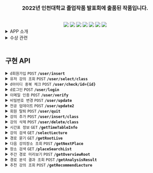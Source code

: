 <div align=center><span style='center'><h3> 2022년 인천대학교 졸업작품 발표회에 출품된 작품입니다.</h3></span></div><br>

<div align=center><img src="https://img.shields.io/badge/IntelliJ-000000?style=flat&logo=IntelliJ IDEA&logoColor=white"/> <img src="https://img.shields.io/badge/Spring-6DB33F?style=flat&logo=Spring Boot&logoColor=white"/> <img src="https://img.shields.io/badge/Spring Boot-6DB33F?style=flat&logo=Spring Boot&logoColor=white"/> <img src="https://img.shields.io/badge/Spring Security-6DB33F?style=flat&logo=Spring Security&logoColor=white"> <img src="https://img.shields.io/badge/Spring Data JPA-6DB33F?style=flat&logo=Databricks&logoColor=white"> <img src="https://img.shields.io/badge/Java-6DB33F?style=flat&logo=JAVA&logoColor=white"> <img src="https://img.shields.io/badge/MySQL-4479A1?style=flat&logo=MySQL&logoColor=white"></div>

<details>
<summary> APP 소개 </summary>

<br>

![inunavi](https://user-images.githubusercontent.com/85429793/235772684-2e480f82-1a84-4792-a270-5609f6b9bb39.png)

<div align=center> 서비스 기간 : 2022.03.02 ~ 2022.12.29

<br><br>
[playstore](https://play.google.com/store/apps/details?id=com.maru.inunavi)
<br>

<b> 캠퍼스 지리에 익숙치 않은 신입생 및 복학생을 위한 안드로이드 교내 지도 어플. </b><br>
<b> 서버단을 작성하였으며 9개월 간 약 400명의 이용자에게 서비스를 제공하였습니다.</b>
</div>

</details>

<details>
<summary> 수상 관련 </summary>

<br>

![KakaoTalk_20230503_043420577_06](https://user-images.githubusercontent.com/85429793/235777867-efeba544-5417-47da-9a67-27cdd1d2313c.jpg)

- [대회 정보](https://www.inu.ac.kr/user/indexSub.do?codyMenuSeq=1477369&siteId=isis&dum=dum&boardId=490566&page=1&command=albumView&boardSeq=681579&chkBoxSeq=&categoryId=&categoryDepth=)<br>

</details>

<br>

## 구현 API

<details>
 <summary><code>d회원가입</code> <code>POST</code> <code><b>/user/insert</b></code> </summary>

<br>

> ### Parameters
> ```java
> email : 이메일
> password : 비밀번호
> major : 전공
>```
> 
>
> ### Responses
> <details open><summary>success</summary> 
> <br>
>
> ```HTTP
> HTTP/1.1 200 OK
> Content-Type: application/json;charset=UTF-8
>
>{
>    "success": "true",
>    "email": "liardanc3@gmail.com"
>}
> ```
> </details>
>
> <details><summary>failure</summary> 
> <br>
>
> ```java
> HTTP/1.1 500 Internal Server Error
> Content-Type: application/json;charset=UTF-8
>
>{
>    "success": "false",
>    "email": "liardanc3@gmail.com"
>}
> ```
></details>
></details>

<details>
 <summary><code>유저 강의 조회</code> <code>POST</code> <code><b>/user/select/class</b></code> </summary>

<br>

> ### Parameters
> ```java
> email : 이메일
>```
> 
>
> ### Responses
> <details open><summary>success</summary> 
> <br>
>
> ```HTTP
> HTTP/1.1 200 OK
> Content-Type: application/json;charset=UTF-8
>
>{
>    "success": "true",
>    "email": "liardanc3@gmail.com"
>}
> ```
> </details>
>
> <details><summary>failure</summary> 
> <br>
>
> ```java
> HTTP/1.1 500 Internal Server Error
> Content-Type: application/json;charset=UTF-8
>
>{
>    "response": []
>}
> ```
></details>
>
>
> ### Run example
>
> // gif
> </details>
> </details>

<details>
 <summary><code>d아이디 중복 체크</code> <code>POST</code> <code><b>/user/check/id={id}</b></code> </summary>

<br>

> ### Parameters
> ```java
> email : 이메일
>```
> 
>
> ### Responses
> <details open><summary>success</summary> 
> <br>
>
> ```HTTP
> HTTP/1.1 200 OK
> Content-Type: application/json;charset=UTF-8
>
>{
>    "success": "true",
>    "email": "liardanc3@gmail.com"
>}
> ```
> </details>
>
> ### Run example
>
> // gif
> </details>
> </details>

<details>
 <summary><code>d로그인</code> <code>POST</code> <code><b>/user/login</b></code> </summary>

<br>

> ### Parameters
> ```java
> email : 이메일
> password : 비밀번호
>```
> 
>
> ### Responses
> <details open><summary>success</summary> 
> <br>
>
> ```HTTP
> HTTP/1.1 200 OK
> Content-Type: application/json;charset=UTF-8
>
>{
>    "success": "true",
>    "email": "liardanc3@gmail.com"
>}
> ```
> </details>
>
> <details><summary>failure</summary> 
> <br>
>
> ```java
> HTTP/1.1 500 Internal Server Error
> Content-Type: application/json;charset=UTF-8
>
>{
>    "success": "false",
>    "email": "liardanc3@gmail.com",
>    "message": "로그인 실패"
>}
> ```
></details>
>
>
> ### Run example
>
> // gif
> </details>
> </details>

<details>
 <summary><code>이메일 인증</code> <code>POST</code> <code><b>/user/verify</b></code> </summary>

<br>

> ### Parameters
> ```java
> email : 이메일
>```
> 
>
> ### Responses
> <details open><summary>success</summary> 
> <br>
>
> ```HTTP
> HTTP/1.1 200 OK
> Content-Type: application/json;charset=UTF-8
>
>{
>    "success": "true",
>    "email": "liardanc3@gmail.com"
>}
> ```
> </details>
>
> <details><summary>failure</summary> 
> <br>
>
> ```java
> HTTP/1.1 500 Internal Server Error
> Content-Type: application/json;charset=UTF-8
>
>{
>    "response": []
>}
> ```
></details>
>
>
> ### Run example
>
> // gif
> </details>
> </details>

<details>
 <summary><code>비밀번호 변경</code> <code>POST</code> <code><b>/user/update</b></code> </summary>

<br>

> ### Parameters
> ```java
> email : 이메일
>```
> 
>
> ### Responses
> <details open><summary>success</summary> 
> <br>
>
> ```HTTP
> HTTP/1.1 200 OK
> Content-Type: application/json;charset=UTF-8
>
>{
>    "success": "true",
>    "email": "liardanc3@gmail.com"
>}
> ```
> </details>
>
> <details><summary>failure</summary> 
> <br>
>
> ```java
> HTTP/1.1 500 Internal Server Error
> Content-Type: application/json;charset=UTF-8
>
>{
>    "response": []
>}
> ```
></details>
>
>
> ### Run example
>
> // gif
> </details>
> </details>

<details>
 <summary><code>전공 업데이트</code> <code>POST</code> <code><b>/user/update2</b></code> </summary>

<br>

> ### Parameters
> ```java
> email : 이메일
>```
> 
>
> ### Responses
> <details open><summary>success</summary> 
> <br>
>
> ```HTTP
> HTTP/1.1 200 OK
> Content-Type: application/json;charset=UTF-8
>
>{
>    "success": "true",
>    "email": "liardanc3@gmail.com"
>}
> ```
> </details>
>
> <details><summary>failure</summary> 
> <br>
>
> ```java
> HTTP/1.1 500 Internal Server Error
> Content-Type: application/json;charset=UTF-8
>
>{
>    "response": []
>}
> ```
></details>
>
>
> ### Run example
>
> // gif
> </details>
> </details>

<details>
 <summary><code>회원 탈퇴</code> <code>POST</code> <code><b>/user/quit</b></code> </summary>

<br>

> ### Parameters
> ```java
> email : 이메일
>```
> 
>
> ### Responses
> <details open><summary>success</summary> 
> <br>
>
> ```HTTP
> HTTP/1.1 200 OK
> Content-Type: application/json;charset=UTF-8
>
>{
>    "success": "true",
>    "email": "liardanc3@gmail.com"
>}
> ```
> </details>
>
> <details><summary>failure</summary> 
> <br>
>
> ```java
> HTTP/1.1 500 Internal Server Error
> Content-Type: application/json;charset=UTF-8
>
>{
>    "response": []
>}
> ```
></details>
>
>
> ### Run example
>
> // gif
> </details>
> </details>

<details>
 <summary><code>강의 추가</code> <code>POST</code> <code><b>/user/insert/class</b></code> </summary>

<br>

> ### Parameters
> ```java
> email : 이메일
>```
> 
>
> ### Responses
> <details open><summary>success</summary> 
> <br>
>
> ```HTTP
> HTTP/1.1 200 OK
> Content-Type: application/json;charset=UTF-8
>
>{
>    "success": "true",
>    "email": "liardanc3@gmail.com"
>}
> ```
> </details>
>
> <details><summary>failure</summary> 
> <br>
>
> ```java
> HTTP/1.1 500 Internal Server Error
> Content-Type: application/json;charset=UTF-8
>
>{
>    "response": []
>}
> ```
></details>
>
>
> ### Run example
>
> // gif
> </details>
> </details>

<details>
 <summary><code>강의 삭제</code> <code>POST</code> <code><b>/user/delete/class</b></code> </summary>

<br>

> ### Parameters
> ```java
> email : 이메일
>```
> 
>
> ### Responses
> <details open><summary>success</summary> 
> <br>
>
> ```HTTP
> HTTP/1.1 200 OK
> Content-Type: application/json;charset=UTF-8
>
>{
>    "success": "true",
>    "email": "liardanc3@gmail.com"
>}
> ```
> </details>
>
> <details><summary>failure</summary> 
> <br>
>
> ```java
> HTTP/1.1 500 Internal Server Error
> Content-Type: application/json;charset=UTF-8
>
>{
>    "response": []
>}
> ```
></details>
>
>
> ### Run example
>
> // gif
> </details>
> </details>

<details>
 <summary><code>시간표 정보</code> <code>GET</code> <code><b>/getTimeTableInfo</b></code> </summary>

<br>

> ### Parameters
> ```java
> email : 이메일
>```
> 
>
> ### Responses
> <details open><summary>success</summary> 
> <br>
>
> ```HTTP
> HTTP/1.1 200 OK
> Content-Type: application/json;charset=UTF-8
>
>{
>    "success": "true",
>    "email": "liardanc3@gmail.com"
>}
> ```
> </details>
>
> <details><summary>failure</summary> 
> <br>
>
> ```java
> HTTP/1.1 500 Internal Server Error
> Content-Type: application/json;charset=UTF-8
>
>{
>    "response": []
>}
> ```
></details>
>
>
> ### Run example
>
> // gif
> </details>
> </details>

<details>
 <summary><code>강의 검색</code> <code>GET</code> <code><b>/selectLecture</b></code> </summary>

<br>

> ### Parameters
> ```java
> email : 이메일
>```
> 
>
> ### Responses
> <details open><summary>success</summary> 
> <br>
>
> ```HTTP
> HTTP/1.1 200 OK
> Content-Type: application/json;charset=UTF-8
>
>{
>    "success": "true",
>    "email": "liardanc3@gmail.com"
>}
> ```
> </details>
>
> <details><summary>failure</summary> 
> <br>
>
> ```java
> HTTP/1.1 500 Internal Server Error
> Content-Type: application/json;charset=UTF-8
>
>{
>    "response": []
>}
> ```
></details>
>
>
> ### Run example
>
> // gif
> </details>
> </details>

<details>
 <summary><code>경로 묻기</code> <code>GET</code> <code><b>/getRootLive</b></code> </summary>

<br>

> ### Parameters
> ```java
> email : 이메일
>```
> 
>
> ### Responses
> <details open><summary>success</summary> 
> <br>
>
> ```HTTP
> HTTP/1.1 200 OK
> Content-Type: application/json;charset=UTF-8
>
>{
>    "success": "true",
>    "email": "liardanc3@gmail.com"
>}
> ```
> </details>
>
> <details><summary>failure</summary> 
> <br>
>
> ```java
> HTTP/1.1 500 Internal Server Error
> Content-Type: application/json;charset=UTF-8
>
>{
>    "response": []
>}
> ```
></details>
>
>
> ### Run example
>
> // gif
> </details>
> </details>

<details>
 <summary><code>다음 강의장소 조회</code> <code>POST</code> <code><b>/getNextPlace</b></code> </summary>

<br>

> ### Parameters
> ```java
> email : 이메일
>```
> 
>
> ### Responses
> <details open><summary>success</summary> 
> <br>
>
> ```HTTP
> HTTP/1.1 200 OK
> Content-Type: application/json;charset=UTF-8
>
>{
>    "success": "true",
>    "email": "liardanc3@gmail.com"
>}
> ```
> </details>
>
> <details><summary>failure</summary> 
> <br>
>
> ```java
> HTTP/1.1 500 Internal Server Error
> Content-Type: application/json;charset=UTF-8
>
>{
>    "response": []
>}
> ```
></details>
>
>
> ### Run example
>
> // gif
> </details>
> </details>


<details>
 <summary><code>장소 검색</code> <code>GET</code> <code><b>/placeSearchList</b></code> </summary>

<br>

> ### Parameters
> ```java
> email : 이메일
>```
> 
>
> ### Responses
> <details open><summary>success</summary> 
> <br>
>
> ```HTTP
> HTTP/1.1 200 OK
> Content-Type: application/json;charset=UTF-8
>
>{
>    "success": "true",
>    "email": "liardanc3@gmail.com"
>}
> ```
> </details>
>
> <details><summary>failure</summary> 
> <br>
>
> ```java
> HTTP/1.1 500 Internal Server Error
> Content-Type: application/json;charset=UTF-8
>
>{
>    "response": []
>}
> ```
></details>
>
>
> ### Run example
>
> // gif
> </details>
> </details>


<details>
 <summary><code>주간 경로 미리보기</code> <code>POST</code> <code><b>/getOverviewRoot</b></code> </summary>

<br>

> ### Parameters
> ```java
> email : 이메일
>```
> 
>
> ### Responses
> <details open><summary>success</summary> 
> <br>
>
> ```HTTP
> HTTP/1.1 200 OK
> Content-Type: application/json;charset=UTF-8
>
>{
>    "success": "true",
>    "email": "liardanc3@gmail.com"
>}
> ```
> </details>
>
> <details><summary>failure</summary> 
> <br>
>
> ```java
> HTTP/1.1 500 Internal Server Error
> Content-Type: application/json;charset=UTF-8
>
>{
>    "response": []
>}
> ```
></details>
>
>
> ### Run example
>
> // gif
> </details>
> </details>

<details>
 <summary><code>경로 분석 결과 조회</code> <code>POST</code> <code><b>/getAnalysisResult</b></code> </summary>

<br>

> ### Parameters
> ```java
> email : 이메일
>```
> 
>
> ### Responses
> <details open><summary>success</summary> 
> <br>
>
> ```HTTP
> HTTP/1.1 200 OK
> Content-Type: application/json;charset=UTF-8
>
>{
>    "success": "true",
>    "email": "liardanc3@gmail.com"
>}
> ```
> </details>
>
> <details><summary>failure</summary> 
> <br>
>
> ```java
> HTTP/1.1 500 Internal Server Error
> Content-Type: application/json;charset=UTF-8
>
>{
>    "response": []
>}
> ```
></details>
>
>
> ### Run example
>
> // gif
> </details>
> </details>


<details>
 <summary><code>추천 강의 조회</code> <code>POST</code> <code><b>/getRecommendLecture</b></code> </summary>

<br>

> ### Parameters
> ```java
> email : 이메일
>```
> 
>
> ### Responses
> <details open><summary>success</summary> 
> <br>
>
> ```HTTP
> HTTP/1.1 200 OK
> Content-Type: application/json;charset=UTF-8
>
>{
>    "success": "true",
>    "email": "liardanc3@gmail.com"
>}
> ```
> </details>
>
> <details><summary>failure</summary> 
> <br>
>
> ```java
> HTTP/1.1 500 Internal Server Error
> Content-Type: application/json;charset=UTF-8
>
>{
>    "response": []
>}
> ```
></details>
>
>
> ### Run example
>
> // gif
> </details>
> </details>
